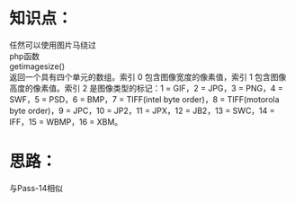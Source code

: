 # 知识点：
任然可以使用图片马绕过<br />php函数<br />getimagesize()<br />返回一个具有四个单元的数组。索引 0 包含图像宽度的像素值，索引 1 包含图像高度的像素值。索引 2 是图像类型的标记：1 = GIF，2 = JPG，3 = PNG，4 = SWF，5 = PSD，6 = BMP，7 = TIFF(intel byte order)，8 = TIFF(motorola byte order)，9 = JPC，10 = JP2，11 = JPX，12 = JB2，13 = SWC，14 = IFF，15 = WBMP，16 = XBM。
# 思路：
与Pass-14相似
